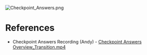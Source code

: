 ![Checkpoint_Answers.png](/.attachments/Checkpoint_Answers-cda1c1b3-aa1a-4f38-a12b-9ec57ed1e99e.png)

# References
- Checkpoint Answers Recording (Andy) - [Checkpoint Answers Overview_Transition.mp4](https://trten.sharepoint.com/sites/TRTAKSCheckpointAnswers/_layouts/15/stream.aspx?id=%2Fsites%2FTRTAKSCheckpointAnswers%2FShared%20Documents%2FGeneral%2F06%20Knowledge%20Base%2FKnowledge%20Sharing%20%28KT%20session%29%2FCheckpoint%20%2D%20Knowledge%20Repo%2FRecordings%2FCheckpoint%20Answers%20Overview%5FTransition%2Emp4&referrer=StreamWebApp%2EWeb&referrerScenario=AddressBarCopied%2Eview%2E4181ce86%2D4dc0%2D472c%2Db436%2Dda9d8bbb6ee7)